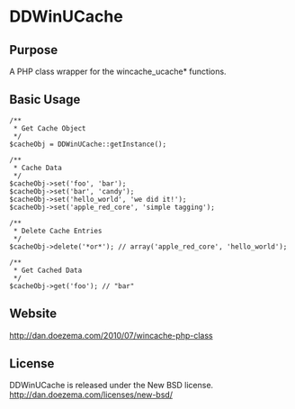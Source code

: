 # DDWinUCache

## Purpose

A PHP class wrapper for the wincache_ucache* functions.

## Basic Usage

    /**
     * Get Cache Object
     */
    $cacheObj = DDWinUCache::getInstance();
    
    /**
     * Cache Data
     */
    $cacheObj->set('foo', 'bar');
    $cacheObj->set('bar', 'candy');
    $cacheObj->set('hello_world', 'we did it!');
    $cacheObj->set('apple_red_core', 'simple tagging');
    
    /**
     * Delete Cache Entries
     */
    $cacheObj->delete('*or*'); // array('apple_red_core', 'hello_world');
    
    /**
     * Get Cached Data
     */
    $cacheObj->get('foo'); // "bar"

## Website

http://dan.doezema.com/2010/07/wincache-php-class

## License

DDWinUCache is released under the New BSD license.
http://dan.doezema.com/licenses/new-bsd/